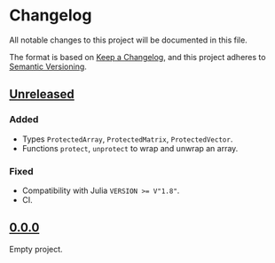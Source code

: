 # Changelog

All notable changes to this project will be documented in this file.

The format is based on [Keep a Changelog](https://keepachangelog.com),
and this project adheres to [Semantic Versioning](https://semver.org).

<!--
Types of changes:
- `Added` for new features;
- `Changed` for changes in existing functionality;
- `Deprecated` for soon-to-be removed features;
- `Removed` for now removed features;
- `Fixed` for any bug fixes;
- `Security` in case of vulnerabilities.
-->

<!-- next-header -->
## [Unreleased]

### Added

- Types `ProtectedArray`, `ProtectedMatrix`, `ProtectedVector`.
- Functions `protect`, `unprotect` to wrap and unwrap an array.

### Fixed

- Compatibility with Julia `VERSION >= V"1.8"`.
- CI.

## [0.0.0]

Empty project.

<!-- next-url -->
[Unreleased]: https://github.com/FedericoStra/ProtectedArrays.jl/compare/v0.0.0...HEAD
[0.0.0]: https://github.com/FedericoStra/ProtectedArrays.jl/releases/tag/v0.0.0

